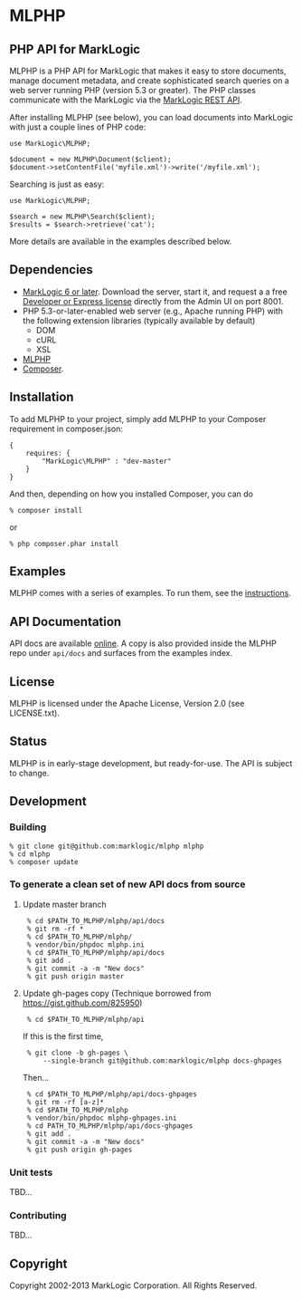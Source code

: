 # MLPHP

## PHP API for MarkLogic

MLPHP is a PHP API for MarkLogic that makes it easy to store documents, manage document metadata, and create sophisticated search queries on a web server running PHP (version 5.3 or greater). The PHP classes communicate with the MarkLogic via the [MarkLogic REST API](http://developer.marklogic.com/learn/rest).

After installing MLPHP (see below), you can load documents into
MarkLogic with just a couple lines of PHP code:

    use MarkLogic\MLPHP;
    
    $document = new MLPHP\Document($client);
    $document->setContentFile('myfile.xml')->write('/myfile.xml');

Searching is just as easy:

    use MarkLogic\MLPHP;
    
    $search = new MLPHP\Search($client);
    $results = $search->retrieve('cat');
    
More details are available in the examples described below.

## Dependencies

* [MarkLogic 6 or later](http://developer.marklogic.com/products).  Download the server, start it, and request a  a free [Developer or Express license](http://developer.marklogic.com/licensing) directly from the Admin UI on port 8001.
* PHP 5.3-or-later-enabled web server (e.g., Apache running PHP) with the following extension libraries (typically available by default)
	* DOM
	* cURL 
	* XSL 
* [MLPHP](https://github.com/marklogic/mlphp)
* [Composer](http://getcomposer.org).

## Installation
To add MLPHP to your project, simply add MLPHP to your Composer requirement in composer.json:

    {
        requires: {
            "MarkLogic\MLPHP" : "dev-master"
        }
    }

And then, depending on how you installed Composer, you can do

    % composer install

or

    % php composer.phar install


## Examples
MLPHP comes with a series of examples. To run them, see the [instructions](https://github.com/marklogic/mlphp/blob/master/examples/README.md).  

## API Documentation
API docs are available [online](http://marklogic.github.io/mlphp).  A copy is also provided inside the MLPHP repo under `api/docs` and surfaces from the examples index.

## License 
MLPHP is licensed under the Apache License, Version 2.0 (see LICENSE.txt).

## Status
MLPHP is in early-stage development, but ready-for-use.  The API is subject to change.

## Development

### Building

    % git clone git@github.com:marklogic/mlphp mlphp
    % cd mlphp
    % composer update 

### To generate a clean set of new API docs from source

1. Update master branch

        % cd $PATH_TO_MLPHP/mlphp/api/docs
        % git rm -rf *
        % cd $PATH_TO_MLPHP/mlphp/
        % vendor/bin/phpdoc mlphp.ini
        % cd $PATH_TO_MLPHP/mlphp/api/docs
        % git add .
        % git commit -a -m "New docs"
        % git push origin master

2. Update gh-pages copy  (Technique borrowed from https://gist.github.com/825950)

        % cd $PATH_TO_MLPHP/mlphp/api
        
   If this is the first time,

        % git clone -b gh-pages \
            --single-branch git@github.com:marklogic/mlphp docs-ghpages
        
   Then...

        % cd $PATH_TO_MLPHP/mlphp/api/docs-ghpages
        % git rm -rf [a-z]*
        % cd $PATH_TO_MLPHP/mlphp
        % vendor/bin/phpdoc mlphp-ghpages.ini
        % cd PATH_TO_MLPHP/mlphp/api/docs-ghpages
        % git add .
        % git commit -a -m "New docs"
        % git push origin gh-pages
        
### Unit tests
TBD…

### Contributing
TBD...

## Copyright
Copyright 2002-2013 MarkLogic Corporation.  All Rights Reserved.

